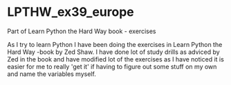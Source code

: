 # LPTHW_ex39_europe
Part of Learn Python the Hard Way book - exercises

As I try to learn Python I have been doing the exercises in Learn Python the Hard Way -book by Zed Shaw. I have done lot of study drills as adviced by Zed in the book and have modified lot of the exercises as I have noticed it is easier for me to really 'get it' if having to figure out some stuff on my own and name the variables myself.

